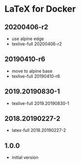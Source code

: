 # LaTeX for Docker

## 20200406-r2
- use alpine edge
- texlive-full 20200406-r2

## 20190410-r6
- move to alpine base
- texlive-full 20190410-r6

## 2019.20190830-1
- texlive-full 2019.20190830-1

## 2018.20190227-2
 - latex-full 2018.20190227-2

## 1.0.0
 - initial version

